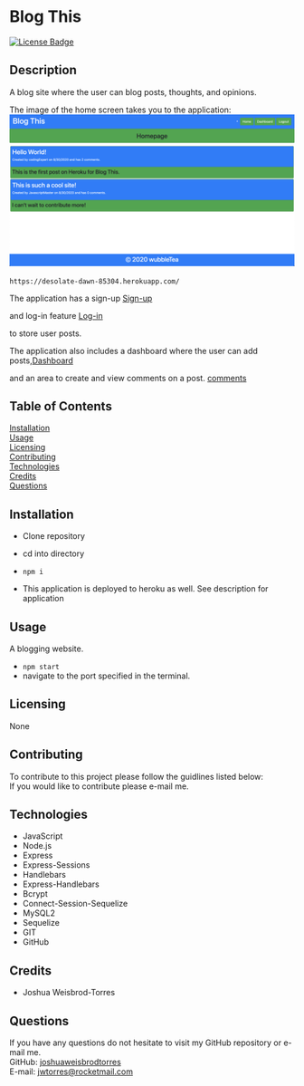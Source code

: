 # Blog This
[![License Badge](https://img.shields.io/badge/license-None-red)](#)

## Description  
A blog site where the user can blog posts, thoughts, and opinions.

The image of the home screen takes you to the application:
[![A blogging commuity website.](/public/assets/images/deployed-application.png)](https://desolate-dawn-85304.herokuapp.com/) 

```https://desolate-dawn-85304.herokuapp.com/```

The application has a sign-up [Sign-up](/public/assets/images/signup.png)

and log-in feature [Log-in](/public/assets/images/login.png)

to store user posts.

The application also includes a dashboard where the user can add posts,[Dashboard](/public/assets/images/dashboard.png)

and an area to create and view comments on a post. [comments](/public/assets/images/comments.png)

## Table of Contents  
[Installation](#Installation)  
[Usage](#Usage)  
[Licensing](#Licensing)  
[Contributing](#Contributing)  
[Technologies](#Technologies)  
[Credits](#Credits)  
[Questions](#Questions)

## Installation
- Clone repository
- cd into directory
- ```npm i```

- This application is deployed to heroku as well. See description for application 

## Usage  
A blogging website.  
- ```npm start```
- navigate to the port specified in the terminal.
 
## Licensing  
None  

## Contributing  
To contribute to this project please follow the guidlines listed below:  
If you would like to contribute please e-mail me.

## Technologies 
- JavaScript
- Node.js
- Express
- Express-Sessions
- Handlebars
- Express-Handlebars
- Bcrypt
- Connect-Session-Sequelize
- MySQL2
- Sequelize
- GIT
- GitHub

## Credits 
- Joshua Weisbrod-Torres

## Questions  
If you have any questions do not hesitate to visit my GitHub repository or e-mail me.  
GitHub: [joshuaweisbrodtorres](https://github.com/joshuaweisbrodtorres)  
E-mail: [jwtorres@rocketmail.com](mailto:jwtorres@rocketmail.com)